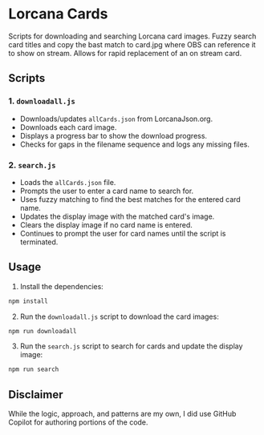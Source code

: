 # Lorcana Cards

Scripts for downloading and searching Lorcana card images.
Fuzzy search card titles and copy the bast match to card.jpg where OBS can reference it to show on stream.
Allows for rapid replacement of an on stream card. 

## Scripts

### 1. `downloadall.js`

- Downloads/updates `allCards.json` from LorcanaJson.org.
- Downloads each card image.
- Displays a progress bar to show the download progress.
- Checks for gaps in the filename sequence and logs any missing files.

### 2. `search.js`

- Loads the `allCards.json` file.
- Prompts the user to enter a card name to search for.
- Uses fuzzy matching to find the best matches for the entered card name.
- Updates the display image with the matched card's image.
- Clears the display image if no card name is entered.
- Continues to prompt the user for card names until the script is terminated.

## Usage

1. Install the dependencies:

```sh
npm install
```

2. Run the `downloadall.js` script to download the card images:

```sh
npm run downloadall
```

3. Run the `search.js` script to search for cards and update the display image:

```sh
npm run search
```

## Disclaimer

While the logic, approach, and patterns are my own, I did use GitHub Copilot for authoring portions of the code.
